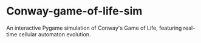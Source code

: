 # Conway-game-of-life-sim
An interactive Pygame simulation of Conway's Game of Life, featuring real-time cellular automaton evolution.
